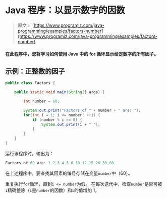 # Java 程序：以显示数字的因数

> 原文： [https://www.programiz.com/java-programming/examples/factors-number](https://www.programiz.com/java-programming/examples/factors-number)

#### 在此程序中，您将学习如何使用 Java 中的 for 循环显示给定数字的所有因子。

## 示例：正整数的因子

```java
public class Factors {

    public static void main(String[] args) {

        int number = 60;

        System.out.print("Factors of " + number + " are: ");
        for(int i = 1; i <= number; ++i) {
            if (number % i == 0) {
                System.out.print(i + " ");
            }
        }
    }
}
```

运行该程序时，输出为：

```java
Factors of 60 are: 1 2 3 4 5 6 10 12 15 20 30 60
```

在上述程序中，要查找其因素的编号存储在变量`number`中（60）。

重复执行`for`循环，直到`i <= number`为假。 在每次迭代中，检查`number`是否可被`i`精确整除（`i`是`number`的因数）和`i`的值增加 1。
